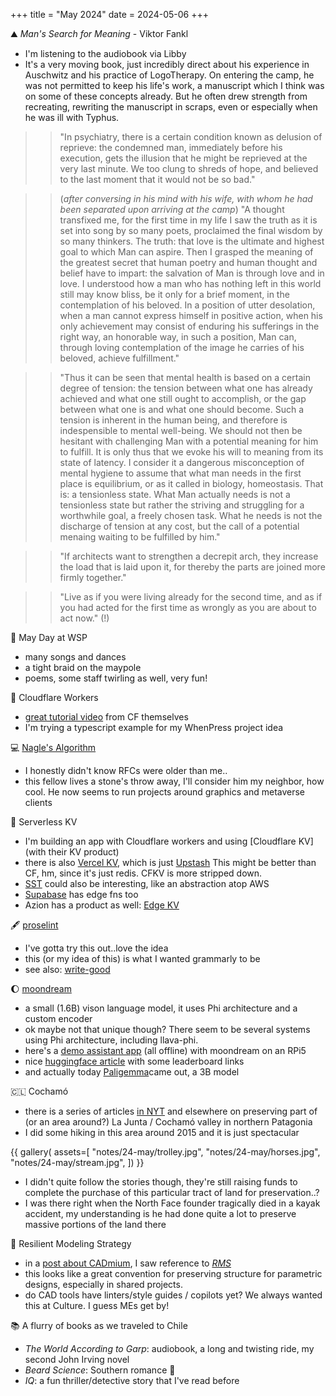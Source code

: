 +++
title = "May 2024"
date = 2024-05-06
+++

:mountain: _Man's Search for Meaning_ - Viktor Fankl
- I'm listening to the audiobook via Libby
- It's a very moving book, just incredibly direct about his experience in Auschwitz
and his practice of LogoTherapy.
On entering the camp, he was not permitted to keep his life's work, a manuscript which I think was on some of these concepts already.
But he often drew strength from recreating, rewriting the manuscript in scraps, even or especially when he was ill with Typhus.

>> "In psychiatry, there is a certain condition known as delusion of reprieve:
the condemned man, immediately before his execution,
gets the illusion that he might be reprieved at the very last minute.
We too clung to shreds of hope, and believed to the last moment that it would not be so bad."

>> (_after conversing in his mind with his wife, with whom he had been separated upon arriving at the camp_)
"A thought transfixed me, for the first time in my life I saw the truth as it is set into song by so many poets,
proclaimed the final wisdom by so many thinkers.
The truth: that love is the ultimate and highest goal to which Man can aspire.
Then I grasped the meaning of the greatest secret that human poetry and human thought and belief have to impart:
the salvation of Man is through love and in love.
I understood how a man who has nothing left in this world still may know bliss, be it only for a brief moment,
in the contemplation of his beloved.
In a position of utter desolation, when a man cannot express himself in positive action,
when his only achievement may consist of enduring his sufferings in the right way, an honorable way,
in such a position, Man can, through loving contemplation of the image he carries of his beloved, achieve fulfillment."

>> "Thus it can be seen that mental health is based on a certain degree of tension:
the tension between what one has already achieved and what one still ought to accomplish,
or the gap between what one is and what one should become.
Such a tension is inherent in the human being, and therefore is indespensible to mental well-being.
We should not then be hesitant with challenging Man with a potential meaning for him to fulfill.
It is only thus that we evoke his will to meaning from its state of latency.
I consider it a dangerous misconception of mental hygiene to assume that what man needs in the first place is equilibrium,
or as it called in biology, homeostasis.
That is: a tensionless state.
What Man actually needs is not a tensionless state but rather the striving and struggling for a worthwhile goal,
a freely chosen task.
What he needs is not the discharge of tension at any cost,
but the call of a potential menaing waiting to be fulfilled by him."

>> "If architects want to strengthen a decrepit arch,
they increase the load that is laid upon it,
for thereby the parts are joined more firmly together."

>> "Live as if you were living already for the second time,
and as if you had acted for the first time as wrongly as you are about to act now." (!)

:cherry_blossom: May Day at WSP
- many songs and dances
- a tight braid on the maypole
- poems, some staff twirling as well, very fun!

:construction_worker: Cloudflare Workers
- [great tutorial video](https://www.youtube.com/watch?v=H7Qe96fqg1M) from CF themselves
- I'm trying a typescript example for my WhenPress project idea

:computer: [Nagle's Algorithm](https://en.wikipedia.org/wiki/Nagle%27s_algorithm)
- I honestly didn't know RFCs were older than me..
- this fellow lives a stone's throw away, I'll consider him my neighbor, how cool.
He now seems to run projects around graphics and metaverse clients

:key: Serverless KV
- I'm building an app with Cloudflare workers and using [Cloudflare KV](with their KV product)
- there is also [Vercel KV](https://vercel.com/docs/storage/vercel-kv),
which is just [Upstash](https://upstash.com)
This might be better than CF, hm, since it's just redis. CFKV is more stripped down.
- [SST](https://sst.dev/) could also be interesting, like an abstraction atop AWS
- [Supabase](https://supabase.com/docs/guides/functions) has edge fns too
- Azion has a product as well: [Edge KV](https://www.azion.com/en/products/edge-kv/)

:fountain_pen: [proselint](https://github.com/amperser/proselint)
- I've gotta try this out..love the idea
- this (or my idea of this) is what I wanted grammarly to be
- see also: [write-good](https://github.com/btford/write-good)

:moon: [moondream](https://github.com/vikhyat/moondream/tree/main)
- a small (1.6B) vison language model,
it uses Phi architecture and a custom encoder
- ok maybe not that unique though?
There seem to be several systems using Phi architecture, including llava-phi.
- here's a [demo assistant app](https://github.com/nkasmanoff/pi-card) (all offline) with moondream on an RPi5
- nice [huggingface article](https://huggingface.co/blog/vlms) with some leaderboard links
- and actually today [Paligemma](https://github.com/google-research/big_vision/blob/main/big_vision/configs/proj/paligemma/README.md)came out, a 3B model

:chile: Cochamó
- there is a series of articles [in NYT](https://www.nytimes.com/2024/04/30/climate/chile-cochamo-valley-puelo-patagonia.html) and elsewhere
on preserving part of (or an area around?) La Junta / Cochamó valley in northern Patagonia
- I did some hiking in this area around 2015 and it is just spectacular

{{ gallery(
  assets=[
    "notes/24-may/trolley.jpg",
    "notes/24-may/horses.jpg",
    "notes/24-may/stream.jpg",
  ])
}}

- I didn't quite follow the stories though, they're still raising funds to complete the purchase of this particular tract of land for preservation..?
- I was there right when the North Face founder tragically died in a kayak accident,
my understanding is he had done quite a lot to preserve massive portions of the land there


:gem: Resilient Modeling Strategy
- in a [post about CADmium](https://mattferraro.dev/posts/cadmium),
I saw reference to [_RMS_](https://www.youtube.com/watch?v=YU_lTS1vIx4&t=255s)
- this looks like a great convention for preserving structure for parametric designs,
especially in shared projects.
- do CAD tools have linters/style guides / copilots yet? We always wanted this at Culture. I guess MEs get by!


:books: A flurry of books as we traveled to Chile
- _The World According to Garp_: audiobook, a long and twisting ride, my second John Irving novel
- _Beard Science_: Southern romance :see_no_evil:
- _IQ_: a fun thriller/detective story that I've read before
